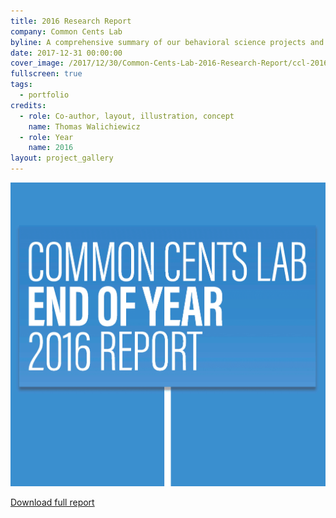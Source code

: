 ```yaml
---
title: 2016 Research Report
company: Common Cents Lab
byline: A comprehensive summary of our behavioral science projects and experiments in 2016
date: 2017-12-31 00:00:00
cover_image: /2017/12/30/Common-Cents-Lab-2016-Research-Report/ccl-2016-report-preview.png
fullscreen: true
tags:
  - portfolio
credits:
  - role: Co-author, layout, illustration, concept
    name: Thomas Walichiewicz
  - role: Year
    name: 2016
layout: project_gallery
---
```


![](/2017/12/30/Common-Cents-Lab-2016-Research-Report/ccl-2016-report-preview.png)

[Download full report](Common_Cents_Lab_End_of_Year_2016_Report.pdf)
